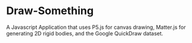 # Draw-Something
A Javascript Application that uses P5.js for canvas drawing, Matter.js for generating 2D rigid bodies, and the Google QuickDraw dataset.
